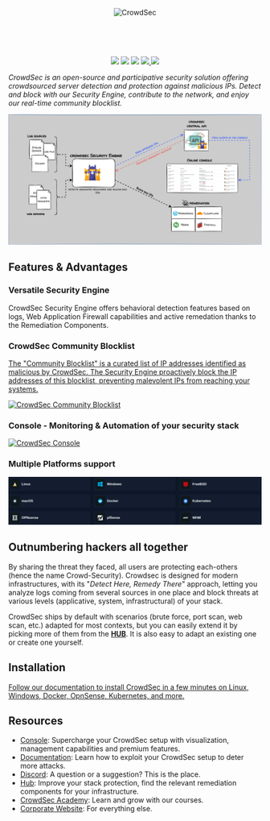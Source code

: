 
<p align="center">
<img src="https://github.com/crowdsecurity/crowdsec-docs/blob/main/crowdsec-docs/static/img/crowdsec_logo.png" alt="CrowdSec" title="CrowdSec" width="400" height="260"/>
</p>
</br>
</br>
</br>
<p align="center">
<img src="https://github.com/crowdsecurity/crowdsec/actions/workflows/go-tests.yml/badge.svg">
<img src="https://github.com/crowdsecurity/crowdsec/actions/workflows/bats.yml/badge.svg">
<img src="https://img.shields.io/github/license/crowdsecurity/crowdsec">
<a href="https://discord.com/invite/crowdsec">
  <img src="https://img.shields.io/discord/921520481163673640?label=Discord&logo=discord">
</a>
<img src="https://img.shields.io/twitter/follow/Crowd_Security?style=social">
</p>

_CrowdSec is an open-source and participative security solution offering crowdsourced server detection and protection against malicious IPs. Detect and block with our Security Engine, contribute to the network, and enjoy our real-time community blocklist._

<p align="center">
<img src="https://github.com/crowdsecurity/crowdsec-docs/blob/main/crowdsec-docs/static/img/simplified_SE_overview.svg" alt="CrowdSec schema" title="CrowdSec Schema"/>
</p>

## Features & Advantages

### Versatile Security Engine

CrowdSec Security Engine offers behavioral detection features based on logs, Web Application Firewall capabilities and active remedation thanks to the Remediation Components.

### CrowdSec Community Blocklist

<a href="https://doc.crowdsec.net/docs/next/central_api/community_blocklist">

The "Community Blocklist" is a curated list of IP addresses identified as malicious by CrowdSec. The Security Engine proactively block the IP addresses of this blocklist, preventing malevolent IPs from reaching your systems.

[![CrowdSec Community Blocklist](https://doc.crowdsec.net/assets/images/data_insights-1e7678f47cb672122cc847d068b6eadf.png)](https://doc.crowdsec.net/docs/next/central_api/community_blocklist)

</a>

### Console - Monitoring & Automation of your security stack

[![CrowdSec Console](https://doc.crowdsec.net/assets/images/visualizer-summary-c8087e2eaef65d110bad6a7f274cf953.png)](https://doc.crowdsec.net/u/console/intro)

### Multiple Platforms support

[![Multiple Platforms support](https://github.com/crowdsecurity/crowdsec-docs/blob/main/crowdsec-docs/static/img/supported_platforms.png)](https://doc.crowdsec.net/)


## Outnumbering hackers all together

By sharing the threat they faced, all users are protecting each-others (hence the name Crowd-Security). Crowdsec is designed for modern infrastructures, with its "*Detect Here, Remedy There*" approach, letting you analyze logs coming from several sources in one place and block threats at various levels (applicative, system, infrastructural) of your stack.

CrowdSec ships by default with scenarios (brute force, port scan, web scan, etc.) adapted for most contexts, but you can easily extend it by picking more of them from the **[HUB](https://hub.crowdsec.net)**. It is also easy to adapt an existing one or create one yourself.

## Installation

<!-- make this an image with link ?-->

[Follow our documentation to install CrowdSec in a few minutes on Linux, Windows, Docker, OpnSense, Kubernetes, and more.](https://doc.crowdsec.net/)


## Resources

 - [Console](https://app.crowdsec.net): Supercharge your CrowdSec setup with visualization, management capabilities and premium features.
 - [Documentation](https://doc.crowdsec.net): Learn how to exploit your CrowdSec setup to deter more attacks.
 - [Discord](https://discord.gg/crowdsec): A question or a suggestion? This is the place.
 - [Hub](https://hub.crowdsec.net): Improve your stack protection, find the relevant remediation components for your infrastructure.
 - [CrowdSec Academy](https://academy.crowdsec.net/): Learn and grow with our courses.
 - [Corporate Website](https://crowdsec.net): For everything else.
